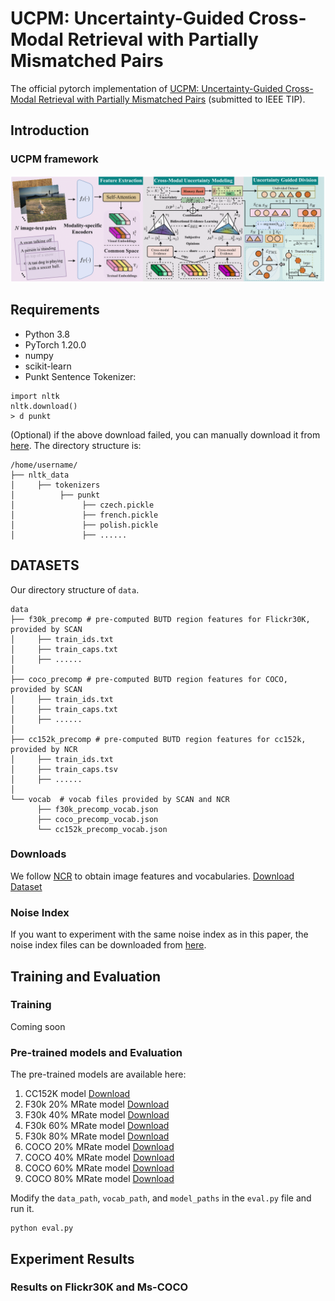 # UCPM: Uncertainty-Guided Cross-Modal Retrieval with Partially Mismatched Pairs
The official pytorch implementation of [UCPM: Uncertainty-Guided Cross-Modal Retrieval with Partially Mismatched Pairs]() (submitted to IEEE TIP). 

## Introduction
### UCPM framework
<img src="https://github.com/qxzha/UCPM/blob/main/framework.png" >

## Requirements
- Python 3.8
- PyTorch 1.20.0
- numpy
- scikit-learn
- Punkt Sentence Tokenizer:

```
import nltk
nltk.download()
> d punkt
```
(Optional) if the above download failed, you can manually download it from [here](https://drive.google.com/file/d/1eY9FnCm1YbnU5PHwiay7agQjuwSPz3_Z/view?usp=drive_link).
The directory structure is:
```
/home/username/
├── nltk_data
│     ├── tokenizers
│          ├── punkt
│               ├── czech.pickle
│               ├── french.pickle
│               ├── polish.pickle
│               ├── ......
```

## DATASETS 
Our directory structure of ```data```.
```
data
├── f30k_precomp # pre-computed BUTD region features for Flickr30K, provided by SCAN
│     ├── train_ids.txt
│     ├── train_caps.txt
│     ├── ......
│
├── coco_precomp # pre-computed BUTD region features for COCO, provided by SCAN
│     ├── train_ids.txt
│     ├── train_caps.txt
│     ├── ......
│
├── cc152k_precomp # pre-computed BUTD region features for cc152k, provided by NCR
│     ├── train_ids.txt
│     ├── train_caps.tsv
│     ├── ......
│
└── vocab  # vocab files provided by SCAN and NCR
      ├── f30k_precomp_vocab.json
      ├── coco_precomp_vocab.json
      └── cc152k_precomp_vocab.json
```
### Downloads
We follow [NCR](https://github.com/XLearning-SCU/2021-NeurIPS-NCR) to obtain image features and vocabularies.
[Download Dataset](https://ncr-paper.cdn.bcebos.com/data/NCR-data.tar)

### Noise Index
If you want to experiment with the same noise index as in this paper, the noise index files can be downloaded from [here](https://drive.google.com/file/d/1JG0-dIS_d8SdaUw-Bbgf00rL8nOkHA5J/view?usp=drive_link).

## Training and Evaluation
### Training
Coming soon

### Pre-trained models and Evaluation
The pre-trained models are available here:

1. CC152K model [Download](https://drive.google.com/file/d/1pmnNmxZDcO99Jb0li1_vU9kkrz3N7wAO/view?usp=drive_link)
2. F30k 20% MRate model [Download](https://drive.google.com/file/d/1Ut15QxkkaEjpDVIjU4xZb58HrKWuZcNA/view?usp=drive_link)
3. F30k 40% MRate model [Download](https://drive.google.com/file/d/1E83kUnr1gwrvPB0Ry4zFJwA0g3dfLsPp/view?usp=drive_link)
4. F30k 60% MRate model [Download](https://drive.google.com/file/d/10TidbMZ68iO0ERRF9M6_wxSDLXDB0QKv/view?usp=drive_link)
5. F30k 80% MRate model [Download](https://drive.google.com/file/d/1mnG8Nw9ZhpnCEIVYMBcEPgCgOsSd8SlG/view?usp=drive_link)
6. COCO 20% MRate model [Download](https://drive.google.com/file/d/1Ck6bReHF0rQjNeVEwmRKnBn_swBy2ej8/view?usp=drive_link)
7. COCO 40% MRate model [Download](https://drive.google.com/file/d/1nwwR8sHbJlz5fj7yHCrz9Q4dXmX4PLdM/view?usp=drive_link)
8. COCO 60% MRate model [Download](https://drive.google.com/file/d/1WG-GzfljnwdAoj9DlFIKfzw_YN4kXd7j/view?usp=drive_link)
9. COCO 80% MRate model [Download](https://drive.google.com/file/d/1_rbC88LOKthc7fmVxm3YPY4trKKoEFtg/view?usp=drive_link)

Modify the ```data_path```, ```vocab_path```, and ```model_paths``` in the ```eval.py``` file and run it.
```
python eval.py
```

## Experiment Results

### Results on Flickr30K and Ms-COCO


